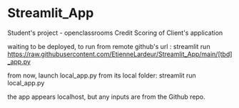 # Streamlit_App

Student's project - openclassrooms Credit Scoring of Client's application


waiting to be deployed, to run from remote github's url :
streamlit run https://raw.githubusercontent.com/EtienneLardeur/Streamlit_App/main/[tbd]_app.py

from now, launch local_app.py from its local folder:
streamlit run local_app.py

the app appears  localhost, but any inputs are from the Github repo.
